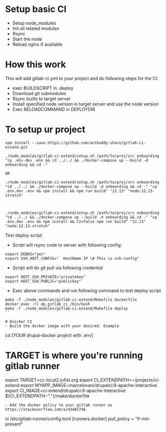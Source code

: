 # Setup basic CI

- Setup node_modules
- Init all related modules
- Rsync
- Start the node
- Reload nginx if available

# How this work

This will add gitlab-ci.yml to your project and do following steps for the CI:

- exec BUILDSCRIPT in .deploy
- Download git submodules
- Rsync builts to target server
- Install specified node version in target server and use the node version
- Exec RELOADCOMMAND in DEPLOYDIR

# To setup ur project

```
npm install --save https://github.com/antbuddy-share/gitlab-ci-extend.git

./node_modules/gitlab-ci-extend/setup.sh /path/to/proj/src onboarding "cp .env.dev .env && cd ../../ && ./docker-compose up --build -d onboarding && cd -"

OR

./node_modules/gitlab-ci-extend/setup.sh /path/to/proj/src onboarding "cd ../../ && ./docker-compose up --build -d onboarding && cd -" "cp .env.dev .env && npm install && npm run build" "12.13" "node:12.13-stretch"



./node_modules/gitlab-ci-extend/setup.sh /path/to/proj/src onboarding "cd ../../ && ./docker-compose up --build -d onboarding && cd -" "cp .env.dev .env && npm install && CI=false npm run build" "12.13" "node:12.13-stretch"
```

Test deploy script

- Script will rsync code to server with following config:

```
export DEBUG="yes"
export SSH_HOST_CONFIG="  HostName IP \# This is ssh-config"
```

- Script will do git pull via following credential

```
export HOST_SSH_PRIVATE="privatekey"
export HOST_SSH_PUBLIC="publickey"
```

- Exec above commands and run following command to test deploy script

```
make -f ./node_modules/gitlab-ci-extend/Makefile dockerfile
docker exec -ti dp_gitlab_ci /bin/bash
make -f ./node_modules/gitlab-ci-extend/Makefile deploy
``

# Quicker CI
- Build the docker image with your desired. Example
```
cd [YOUR drupal-docker project with .env]

# TARGET is where you're running gitlab runner
export TARGET=cc-local2.jufist.org
export CI_EXTENDPATH=~/projects/ci-extend
export MYAPP_IMAGE=marcelovani/drupalci:9-apache-interactive
export CI_IMAGE=ci-extend/drupalci:9-apache-interactive
${CI_EXTENDPATH:-"."}/make/dockerfile

```
- Add the docker policy to your gitlab runner as https://stackoverflow.com/a/43481746
```
vi /etc/gitlab-runner/config.toml
[runners.docker]
  pull_policy = "if-not-present"
```
